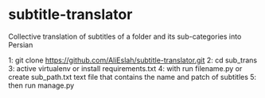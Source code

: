 # subtitle-translator
Collective translation of subtitles of a folder and its sub-categories into Persian

1:
git clone https://github.com/AliEslah/subtitle-translator.git
2:
cd sub_trans
3:
active virtualenv or install requirements.txt
4:
with run filename.py or create sub_path.txt 
text file that contains the name and patch of subtitles
5:
then run manage.py
